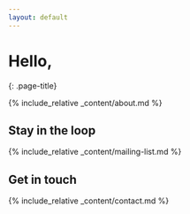 ```yaml
---
layout: default
---
```


<!-- **Message**
{: .message-highlight} -->

# Hello,
{: .page-title}

{% include_relative _content/about.md %}

## Stay in the loop
{% include_relative _content/mailing-list.md %}

## Get in touch
{% include_relative _content/contact.md %}
